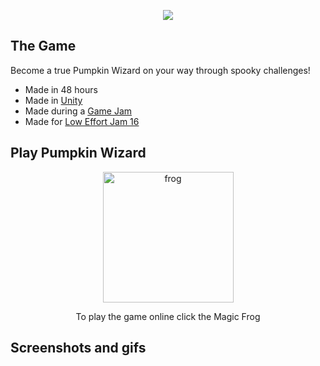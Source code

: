 <!-- ABOUT THE PROJECT -->
<p align="center">
  <img src="https://user-images.githubusercontent.com/65187002/142708787-4b068829-9d64-4419-9aaf-9a2f447364cb.png" />
</p>

## The Game 
Become a true Pumpkin Wizard on your way through spooky challenges!

* Made in 48 hours
* Made in [Unity](https://unity.com/)
* Made during a [Game Jam](https://en.wikipedia.org/wiki/Game_jam)
* Made for [Low Effort Jam 16](https://itch.io/jam/low-effort-jam-16)


## Play Pumpkin Wizard

<div style="margin:auto;" align="center">
  <a href="https://drknzz.itch.io/pumpkin-wizard">
    <img width="209" alt="frog" src="https://user-images.githubusercontent.com/65187002/142709026-b27073ff-b110-4335-821a-3f6d52969b83.png">
  </a>
  <p>To play the game online click the Magic Frog</p>
</div>
   
## Screenshots and gifs
   
   
   

